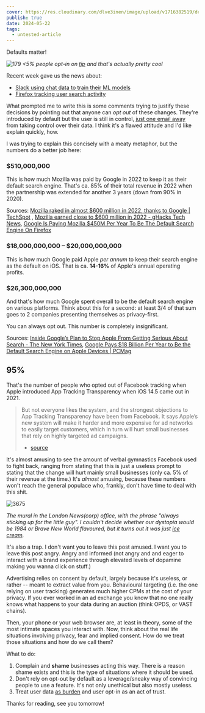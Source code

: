```yaml
---
cover: https://res.cloudinary.com/dlve3inen/image/upload/v1716382519/defaults-cover_srehjn.png
publish: true
date: 2024-05-22
tags:
  - untested-article
---
```

Defaults matter!

![179](Pasted%20image%2020240522134317.png)
*<5% people opt-in on [tip](<../Tip of the Tongue and Handmade Software>) and that's actually pretty cool* 

Recent week gave us the news about:

- [Slack using chat data to train their ML models](https://slack.com/trust/data-management/privacy-principles) 
- [Firefox tracking user search activity](https://blog.mozilla.org/en/products/firefox/firefox-search-update/) 

What prompted me to write this is some comments trying to justify these decisions by pointing out that anyone can *opt out* of these changes. They're introduced by default but the user is still in control, [just one email away](https://news.ycombinator.com/item?id=40390561) from taking control over their data. I think it's a flawed attitude and I'd like explain quickly, how.

I was trying to explain this concisely with a meaty metaphor, but the numbers do a better job here:

### $510,000,000

This is how much Mozilla was paid by Google in 2022 to keep it as their default search engine.  That's ca. 85% of their total revenue in 2022 when the partnership was extended for another 3 years (down from 90% in 2020).

Sources: [Mozilla raked in almost $600 million in 2022, thanks to Google | TechSpot](https://www.techspot.com/news/101083-mozilla-raked-almost-600-million-2022-thanks-google.html) , [Mozilla earned close to $600 million in 2022 - gHacks Tech News](https://www.ghacks.net/2023/12/05/mozilla-earned-close-to-600-million-in-2022/), [Google Is Paying Mozilla $450M Per Year To Be The Default Search Engine On Firefox](https://www.androidheadlines.com/2020/08/mozilla-firefox-google-search)
 
### $18,000,000,000 – $20,000,000,000

This is how much Google paid Apple *per annum* to keep their search engine as the default on iOS. That is ca. **14-16%** of Apple's annual operating profits. 

### $26,300,000,000

And that's how much Google spent overall to be the default search engine on various platforms. Think about this for a second: at least 3/4 of that sum goes to 2 companies presenting themselves as privacy-first.

You can always opt out. This number is completely insignificant.

Sources: [Inside Google’s Plan to Stop Apple From Getting Serious About Search - The New York Times](https://www.nytimes.com/2023/10/26/technology/google-apple-search-spotlight.html?partner=slack&smid=sl-share), [Google Pays $18 Billion Per Year to Be the Default Search Engine on Apple Devices | PCMag](https://www.pcmag.com/news/google-pays-18-billion-per-year-to-be-the-default-search-engine-on-apple)

## 95% 

That's the number of people who opted out of Facebook tracking when Apple introduced App Tracking Transparency when iOS 14.5 came out in 2021.

> But not everyone likes the system, and the strongest objections to App Tracking Transparency have been from Facebook. It says Apple’s new system will make it harder and more expensive for ad networks to easily target customers, which in turn will hurt small businesses that rely on highly targeted ad campaigns.
> - [source](https://www.theverge.com/2021/4/27/22405474/apple-app-tracking-transparency-ios-14-5-privacy-update-facebook-data)

It's almost amusing to see the amount of verbal gymnastics Facebook used to fight back, ranging from stating that this is just a useless prompt to stating that the change will hurt mainly small businesses (only ca. 5% of their revenue  at the time.) It's *almost* amusing, because these numbers won't reach the general populace who, frankly, don't have time to deal with this shit. 

![3675](Pasted%20image%2020240522133713.png)

*The mural in the London News(corp) office, with the phrase "always sticking up for the little guy". I couldn't decide whether our dystopia would be 1984 or Brave New World flavoured, but it turns out it was just [ice cream](https://www.youtube.com/watch?v=YbYWhdLO43Q).* 

It's also a trap. I don't want you to leave this post amused. I want you to leave this post angry. Angry and informed (not angry and and eager to interact with a brand experience through elevated levels of dopamine making you wanna click on stuff.)

Advertising relies on consent by default, largely because it's useless, or rather -- meant to extract value from you. Behavioural targeting (i.e. the one relying on user tracking) generates much higher CPMs at the cost of your privacy. If you ever worked in an ad exchange you know that no one really knows what happens to your data during an auction (think OPDS, or VAST chains). 

Then, your phone or your web browser are, at least in theory, some of the most intimate spaces you interact with. Now, think about the real life situations involving privacy, fear and implied consent. How do we treat those situations and how do we call them?

What to do:

1. Complain and **shame** businesses acting this way. There is a reason shame exists and this is the type of situations where it should be used.
2. Don't rely on opt-out by default as a leverage/sneaky way of convincing people to use a feature. It's not only unethical but also mostly useless.
3. Treat user data [as burden](<../How I Use Analytics With My Indie Projects>) and user opt-in as an act of trust.

Thanks for reading, see you tomorrow!
